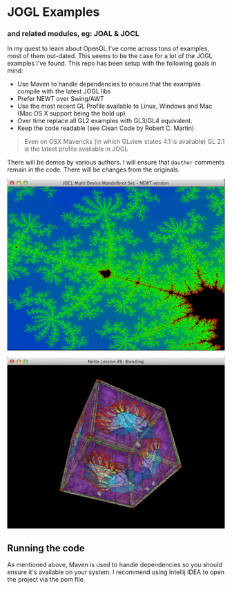 JOGL Examples
=============

### and related modules, eg: JOAL & JOCL ###

In my quest to learn about OpenGL I've come across tons of examples, most of them out-dated. This seems to be the case for a lot of the JOGL examples I've found. This repo has been setup with the following goals in mind:

 * Use Maven to handle dependencies to ensure that the examples compile with the latest JOGL libs
 * Prefer NEWT over Swing/AWT
 * Use the most recent GL Profile available to Linux, Windows and Mac (Mac OS X support being the hold up)
 * Over time replace all GL2 examples with GL3/GL4 equivalent.
 * Keep the code readable (see Clean Code by Robert C. Martin)

 > Even on OSX Mavericks (in which GLview states 4.1 is available) GL 2.1 is the latest profile available in JOGL

There will be demos by various authors. I will ensure that `@author` comments remain in the code. There will be changes from the originals.


![alt text](screenshots/openCL-fractal.png "Using JOCL to Generate the Mandelbrot")

![alt text](screenshots/nehe8.png "NeHe 8 - Blending")

## Running the code ##
As mentioned above, Maven is used to handle dependencies so you should ensure it's available on your system. I recommend using Intellij IDEA to open the project via the pom file.

